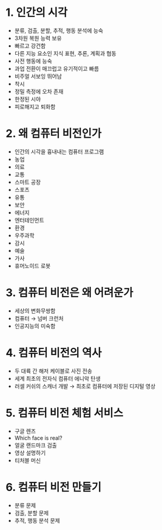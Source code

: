 # 1. 인간의 시각

- 분류, 검출, 분할, 추적, 행동 분석에 능숙
- 3차원 복원 능력 보유
- 빠르고 강건함
- 다른 지능 요소인 지식 표현, 추론, 계획과 협동
- 사전 행동에 능숙
- 과업 전환이 매끄럽고 유기적이고 빠름
- 비주얼 서보잉 뛰어남
- 착시
- 정밀 측정에 오차 존재
- 한정된 시야
- 피로해지고 퇴화함

# 2. 왜 컴퓨터 비전인가

- 인간의 시각을 흉내내는 컴퓨터 프로그램
- 농업
- 의료
- 교통
- 스마트 공장
- 스포츠
- 유통
- 보안
- 에너지
- 엔터테인먼트
- 환경
- 우주과학
- 감시
- 예술
- 가사
- 휴머노이드 로봇

# 3. 컴퓨터 비전은 왜 어려운가

- 세상의 변화무쌍함
- 컴퓨터 → 넘버 크런처
- 인공지능의 미숙함

# 4. 컴퓨터 비전의 역사

- 두 대륙 간 해저 케이블로 사진 전송
- 세계 최초의 전자식 컴퓨터 에니악 탄생
- 러셀 커쉬의 스캐너 개발 → 최초로 컴퓨터에 저장된 디지털 영상

# 5. 컴퓨터 비전 체험 서비스

- 구글 렌즈
- Which face is real?
- 얼굴 랜드마크 검출
- 영상 설명하기
- 티처블 머신

# 6. 컴퓨터 비전 만들기

- 분류 문제
- 검출, 분할 문제
- 추적, 행동 분석 문제